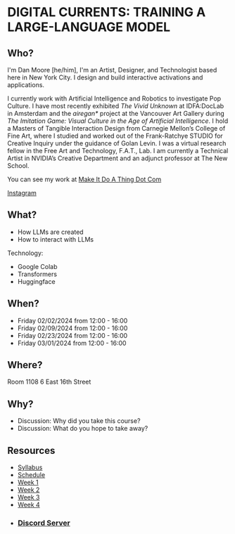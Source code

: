 # DIGITAL CURRENTS: TRAINING A LARGE-LANGUAGE MODEL


## Who?

I'm Dan Moore [he/him], I'm an Artist, Designer, and Technologist based here in New York City. I design and build interactive activations and applications.

I currently work with Artificial Intelligence and Robotics to investigate Pop Culture. I have most recently exhibited _The Vivid Unknown_ at IDFA:DocLab in Amsterdam and the _airegan*_ project at the Vancouver Art Gallery during _The Imitation Game: Visual Culture in the Age of Artificial Intelligence_.  I hold a Masters of Tangible Interaction Design from Carnegie Mellon’s College of Fine Art, where I studied and worked out of the Frank-Ratchye STUDIO for Creative Inquiry under the guidance of Golan Levin.  I was a virtual research fellow in the Free Art and Technology, F.A.T., Lab. I am currently a Technical Artist in NVIDIA’s Creative Department and an adjunct professor at The New School.

You can see my work at [Make It Do A Thing Dot Com](http://makeitdoathing.com)

[Instagram](https://www.instagram.com/danzeeeman/)

## What?

- How LLMs are created
- How to interact with LLMs

Technology: 
- Google Colab
- Transformers
- Huggingface

## When?

- Friday 02/02/2024 from 12:00 - 16:00
- Friday 02/09/2024 from 12:00 - 16:00
- Friday 02/23/2024 from 12:00 - 16:00
- Friday 03/01/2024 from 12:00 - 16:00

## Where?

Room 1108
6 East 16th Street

## Why?

- Discussion: Why did you take this course?
- Discussion: What do you hope to take away?


## Resources
- [Syllabus](syllabus.md)
- [Schedule](schedule.md)
- [Week 1](00_week_1.md)
- [Week 2](01_week_2.md)
- [Week 3](02_week_3.md)
- [Week 4](03_week_4.md)
- ### [Discord Server](https://discord.gg/3h3pFK4vDz)
